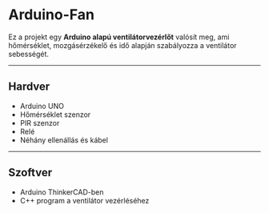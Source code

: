 # Arduino-Fan

Ez a projekt egy **Arduino alapú ventilátorvezérlőt** valósít meg, ami hőmérséklet, mozgásérzékelő és idő alapján szabályozza a ventilátor sebességét.

---

## Hardver

- Arduino UNO
- Hőmérséklet szenzor
- PIR szenzor
- Relé
- Néhány ellenállás és kábel

---

## Szoftver

- Arduino ThinkerCAD-ben
- C++ program a ventilátor vezérléséhez
